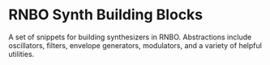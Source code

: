 # RNBO Synth Building Blocks

A set of snippets for building synthesizers in RNBO. Abstractions include oscillators, filters, envelope generators, modulators, and a variety of helpful utilities.
